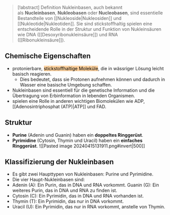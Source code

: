 > [!abstract] Definition
>  Nukleinbasen, auch bekannt als **Nucleinbasen**, **Nukleobasen** oder **Nucleobasen**, sind essentielle Bestandteile von [[Nukleoside|Nukleosiden]] und [[Nukleotide|Nukleotiden]]. Sie sind stickstoffhaltig spielen eine entscheidende Rolle in der Struktur und Funktion von Nukleinsäuren wie DNA ([[Desoxyribonukleinsäure]]) und RNA ([[Ribonukleinsäure]]).
## Chemische Eigenschaften
- protonierbare, <mark style="background: #FFB86CA6;">stickstoffhaltige Moleküle</mark>, die in wässriger Lösung leicht basisch reagieren.
	- Dies bedeutet, dass sie Protonen aufnehmen können und dadurch in Wasser eine basische Umgebung schaffen.
- Nukleinbasen sind essentiell für die genetische Information und die Übertragung von Erbinformation in lebenden Organismen.
- spielen eine Rolle in anderen wichtigen Biomolekülen wie ADP, [[Adenosintriphosphat (ATP)|ATP]] und FAD.
## Struktur
- **Purine** (Adenin und Guanin) haben ein **doppeltes Ringgerüst**.
- **Pyrimidine** (Cytosin, Thymin und Uracil) haben ein **einfaches Ringgerüst**.
![[Pasted image 20240415131911.png#invert|500]]
## Klassifizierung der Nukleinbasen
- Es gibt zwei Haupttypen von Nukleinbasen: Purine und Pyrimidine.
- Die vier Haupt-Nukleinbasen sind:
- Adenin (A): Ein Purin, das in DNA und RNA vorkommt. Guanin (G): Ein weiteres Purin, das in DNA und RNA zu finden ist. 
- Cytosin (C): Ein Pyrimidin, das in DNA und RNA vorhanden ist.
- Thymin (T): Ein Pyrimidin, das nur in DNA vorkommt.
- Uracil (U): Ein Pyrimidin, das nur in RNA vorkommt, anstelle von Thymin.